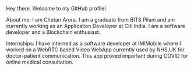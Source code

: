 Hey there, Welcome to my GitHub profile!

About me: I am Chetan Arora. I am a graduate from BITS Pilani and am currently working as an Application Developer at Citi India. I am a software developer and a Blockchain enthusiast.

Internships: I have interned as a software developer at IMIMobile where I worked on a WebRTC based Video WebApp currently used by NHS,UK for doctor-patient communication. This app proved important during COVID for online medical consultation.
